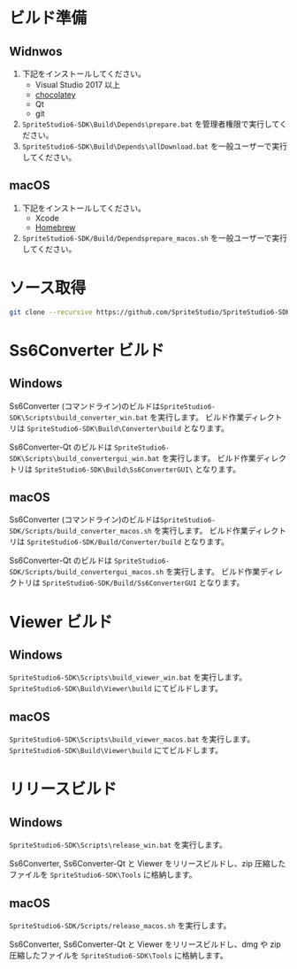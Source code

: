 # ビルド準備
## Widnwos

1. 下記をインストールしてください。
    - Visual Studio 2017 以上
    - [chocolatey](https://chocolatey.org/)
    - Qt
    - git
2. `SpriteStudio6-SDK\Build\Depends\prepare.bat` を管理者権限で実行してください。
3. `SpriteStudio6-SDK\Build\Depends\allDownload.bat` を一般ユーザーで実行してください。

## macOS

1. 下記をインストールしてください。
    - Xcode
    - [Homebrew](https://brew.sh)
2. `SpriteStudio6-SDK/Build/Dependsprepare_macos.sh` を一般ユーザーで実行してください。


# ソース取得

```bash
git clone --recursive https://github.com/SpriteStudio/SpriteStudio6-SDK.git
```


# Ss6Converter ビルド
## Windows

Ss6Converter (コマンドライン)のビルドは`SpriteStudio6-SDK\Scripts\build_converter_win.bat` を実行します。
ビルド作業ディレクトリは `SpriteStudio6-SDK\Build\Converter\build` となります。

Ss6Converter-Qt のビルドは `SpriteStudio6-SDK\Scripts\build_convertergui_win.bat` を実行します。
ビルド作業ディレクトリは `SpriteStudio6-SDK\Build\Ss6ConverterGUI\` となります。

## macOS

Ss6Converter (コマンドライン)のビルドは`SpriteStudio6-SDK/Scripts/build_converter_macos.sh` を実行します。
ビルド作業ディレクトリは `SpriteStudio6-SDK/Build/Converter/build` となります。

Ss6Converter-Qt のビルドは `SpriteStudio6-SDK/Scripts/build_convertergui_macos.sh` を実行します。
ビルド作業ディレクトリは `SpriteStudio6-SDK/Build/Ss6ConverterGUI` となります。

# Viewer ビルド
## Windows
`SpriteStudio6-SDK\Scripts\build_viewer_win.bat` を実行します。
`SpriteStudio6-SDK\Build\Viewer\build` にてビルドします。

## macOS
`SpriteStudio6-SDK\Scripts\build_viewer_macos.bat` を実行します。
`SpriteStudio6-SDK\Build\Viewer\build` にてビルドします。

# リリースビルド
## Windows

`SpriteStudio6-SDK\Scripts\release_win.bat` を実行します。

Ss6Converter, Ss6Converter-Qt と Viewer をリリースビルドし、zip 圧縮したファイルを `SpriteStudio6-SDK\Tools` に格納します。

## macOS
`SpriteStudio6-SDK/Scripts/release_macos.sh` を実行します。

Ss6Converter, Ss6Converter-Qt と Viewer をリリースビルドし、dmg や zip 圧縮したファイルを `SpriteStudio6-SDK\Tools` に格納します。
